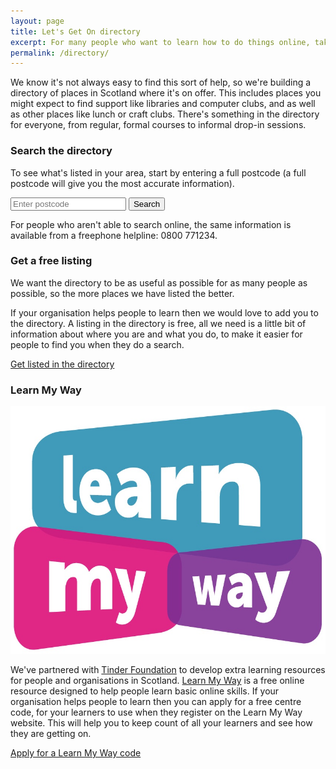 ```yaml
---
layout: page
title: Let's Get On directory
excerpt: For many people who want to learn how to do things online, taking the first step is easier if there's someone else around to lend a helping hand.
permalink: /directory/
---
```


We know it's not always easy to find this sort of help, so we're building a directory of places in Scotland where it's on offer. This includes places you might expect to find support like libraries and computer clubs, and as well as other places like lunch or craft clubs. There's something in the directory for everyone, from regular, formal courses to informal drop-in sessions.

### Search the directory

To see what's listed in your area, start by entering a full postcode (a full postcode will give you the most accurate information).

<form class="form-inline form-front" role="form" action="http://letsgeton.digitalscotland.org/Search" method="GET">
  <input type="text" class="form-control input-lg" id="postcode" name="geo.postcode" placeholder="Enter postcode">
  <button type="submit" class="btn btn-primary btn-lg">Search</button>
</form>

For people who aren't able to search online, the same information is available from a freephone helpline: 0800 771234.

### Get a free listing

We want the directory to be as useful as possible for as many people as possible, so the more places we have listed the better.

If your organisation helps people to learn then we would love to add you to the directory. A listing in the directory is free, all we need is a little bit of information about where you are and what you do, to make it easier for people to find you when they do a search.

<a href="http://letsgeton.digitalscotland.org/SignUp/create" class="btn btn-primary btn-lg">Get listed in the directory</a>

### Learn My Way

<img src="/images/learnmyway.jpg" class="thumb" />

We've partnered with [Tinder Foundation](http://www.tinderfoundation.org) to develop extra learning resources for people and organisations in Scotland. [Learn My Way](http://scotland.learnmyway.com) is a free online resource designed to help people learn basic online skills. If your organisation helps people to learn then you can apply for a free centre code, for your learners to use when they register on the Learn My Way website. This will help you to keep count of all your learners and see how they are getting on.

<a href="http://letsgeton.digitalscotland.org/SignUp/create" class="btn btn-primary btn-lg">Apply for a Learn My Way code</a>

